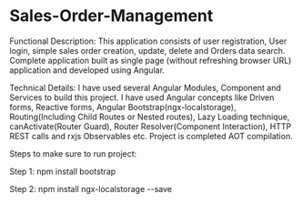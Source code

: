 # Sales-Order-Management

Functional Description:
This application consists of user registration, User login, simple sales order creation, update, delete and Orders data search. Complete application built as single page (without refreshing browser URL) application and developed using Angular.

Technical Details:
I have used several Angular Modules, Component and Services to build this project.  I have used Angular concepts like Driven forms, Reactive forms, Angular Bootstrap(ngx-localstorage), Routing(Including Child Routes or Nested routes), Lazy Loading technique, canActivate(Router Guard), Router Resolver(Component Interaction), HTTP REST calls  and rxjs Observables etc. Project is completed AOT compilation.

Steps to make sure to run project:

Step 1: npm install bootstrap

Step 2: npm install ngx-localstorage --save
